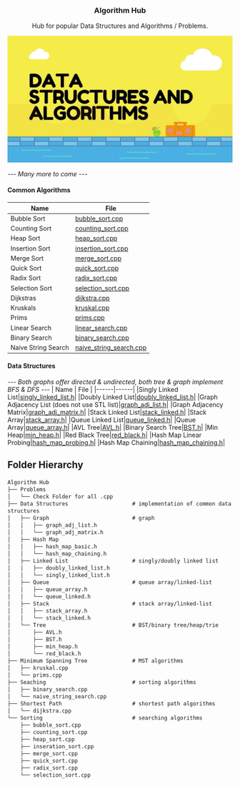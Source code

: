 <br />
<p align="center">
  <a href="https://github.com/dylansloann/Maze-Gen-Solver">
  </a>

  <h3 align="center">Algorithm Hub</h3>

  <p align="center">
     Hub for popular Data Structures and Algorithms / Problems.

![Header][header-screenshot]

_--- Many more to come ---_

#### Common Algorithms
| Name | File |
|------|------|
|Bubble Sort|[bubble_sort.cpp](https://github.com/dylansloann/Algorithm-Hub/blob/master/Sorting/bubble_sort.cpp)|
|Counting Sort|[counting_sort.cpp](https://github.com/dylansloann/Algorithm-Hub/blob/master/Sorting/counting_sort.cpp)|
|Heap Sort|[heap_sort.cpp](https://github.com/dylansloann/Algorithm-Hub/blob/master/Sorting/WIP_heap_sort.cpp)|
|Insertion Sort|[insertion_sort.cpp](https://github.com/dylansloann/Algorithm-Hub/blob/master/Sorting/insertion_sort.cpp)|
|Merge Sort|[merge_sort.cpp](https://github.com/dylansloann/Algorithm-Hub/blob/master/Sorting/merge_sort.cpp)|
|Quick Sort|[quick_sort.cpp](https://github.com/dylansloann/Algorithm-Hub/blob/master/Sorting/quick_sort.cpp)|
|Radix Sort|[radix_sort.cpp](https://github.com/dylansloann/Algorithm-Hub/blob/master/Sorting/radix_sort.cpp)|
|Selection Sort|[selection_sort.cpp](https://github.com/dylansloann/Algorithm-Hub/blob/master/Sorting/selection_sort.cpp)|
|Dijkstras|[dijkstra.cpp](https://github.com/dylansloann/Algorithm-Hub/blob/master/Shortest%20Path/WIP_dijkstra.cpp)|
|Kruskals|[kruskal.cpp](https://github.com/dylansloann/Algorithm-Hub/blob/master/Minimum%20Spanning%20Tree/WIP_kruskal.cpp)|
|Prims|[prims.cpp](https://github.com/dylansloann/Algorithm-Hub/blob/master/Minimum%20Spanning%20Tree/WIP_prims.cpp)|
|Linear Search|[linear_search.cpp](https://github.com/dylansloann/Algorithm-Hub/blob/master/Searching/linear_search.cpp)|
|Binary Search|[binary_search.cpp](https://github.com/dylansloann/Algorithm-Hub/blob/master/Searching/binary_search.cpp)|
|Naive String Search|[naive_string_search.cpp](https://github.com/dylansloann/Algorithm-Hub/blob/master/Searching/naive_string_search.cpp)|


#### Data Structures
_--- Both graphs offer directed & undirected, both tree & graph implement BFS & DFS ---_
| Name | File |
|------|------|
|Singly Linked List|[singly_linked_list.h](https://github.com/dylansloann/Algorithm-Hub/blob/master/Data%20Structures/Linked%20List/singly_linked_list.h)|
|Doubly Linked List|[doubly_linked_list.h](https://github.com/dylansloann/Algorithm-Hub/blob/master/Data%20Structures/Linked%20List/doubly_linked_list.h)|
|Graph Adjacency List (does not use STL list)|[graph_adj_list.h](https://github.com/dylansloann/Algorithm-Hub/blob/master/Data%20Structures/Graph/graph_adj_list.h)|
|Graph Adjacency Matrix|[graph_adj_matrix.h](https://github.com/dylansloann/Algorithm-Hub/blob/master/Data%20Structures/Graph/graph_adj_matrix.h)|
|Stack Linked List|[stack_linked.h](https://github.com/dylansloann/Algorithm-Hub/blob/master/Data%20Structures/Stack/stack_linked.h)|
|Stack Array|[stack_array.h](https://github.com/dylansloann/Algorithm-Hub/blob/master/Data%20Structures/Stack/stack_array.h)|
|Queue Linked List|[queue_linked.h](https://github.com/dylansloann/Algorithm-Hub/blob/master/Data%20Structures/Queue/queue_linked.h)|
|Queue Array|[queue_array.h](https://github.com/dylansloann/Algorithm-Hub/blob/master/Data%20Structures/Queue/queue_array.h)|
|AVL Tree|[AVL.h](https://github.com/dylansloann/Algorithm-Hub/blob/master/Data%20Structures/Tree/WIP_AVL.h)|
|Binary Search Tree|[BST.h](https://github.com/dylansloann/Algorithm-Hub/blob/master/Data%20Structures/Tree/BST.h)|
|Min Heap|[min_heap.h](https://github.com/dylansloann/Algorithm-Hub/blob/master/Data%20Structures/Tree/min_heap.h)|
|Red Black Tree|[red_black.h](https://github.com/dylansloann/Algorithm-Hub/blob/master/Data%20Structures/Tree/WIP_red_black.h)|
|Hash Map Linear Probing|[hash_map_probing.h](https://github.com/dylansloann/Algorithm-Hub/blob/master/Data%20Structures/Hash%20Map/hash_map_probing.h)|
|Hash Map Chaining|[hash_map_chaining.h](https://github.com/dylansloann/Algorithm-Hub/blob/master/Data%20Structures/Hash%20Map/hash_map_chaining.h)|


## Folder Hierarchy
```
Algorithm Hub
├── Problems
│   └── Check Folder for all .cpp
├── Data Structures                    # implementation of common data structures
│   ├── Graph                          # graph
│   │   ├── graph_adj_list.h
│   │   └── graph_adj_matrix.h
│   ├── Hash Map
│   │   ├── hash_map_basic.h
│   │   └── hash_map_chaining.h
│   ├── Linked List                    # singly/doubly linked list
│   │   ├── doubly_linked_list.h
│   │   └── singly_linked_list.h
│   ├── Queue                          # queue array/linked-list
│   │   ├── queue_array.h
│   │   └── queue_linked.h
│   ├── Stack                          # stack array/linked-list
│   │   ├── stack_array.h
│   │   └── stack_linked.h
│   └── Tree                           # BST/binary tree/heap/trie
│       ├── AVL.h
│       ├── BST.h
│       ├── min_heap.h
│       └── red_black.h
├── Minimum Spanning Tree              # MST algorithms
│   ├── kruskal.cpp
│   └── prims.cpp
├── Seaching                           # sorting algorithms
│   ├── binary_search.cpp
│   └── naive_string_search.cpp
├── Shortest Path                      # shortest path algorithms
│   └── dijkstra.cpp
└── Sorting                            # searching algorithms
    ├── bubble_sort.cpp
    ├── counting_sort.cpp
    ├── heap_sort.cpp
    ├── inseration_sort.cpp
    ├── merge_sort.cpp
    ├── quick_sort.cpp
    ├── radix_sort.cpp
    └── selection_sort.cpp
```

[header-screenshot]: header.jpg